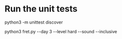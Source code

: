 Run the unit tests
==================
python3 -m unittest discover

python3 fret.py --day 3 --level hard --sound --inclusive